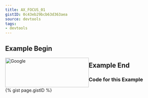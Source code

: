 ```yaml
---
title: AX_FOCUS_01
gistID: 0c43eb29bcb63d363aea
source: devtools
tags:
- devtools
---
```


<h2 aria-describedby="{{ page.gistID }}">Example Begin</h2>
<div class="rendered-not">
<!-- Bad: focusable element has zero area due to floated child element -->
<a href="http://www.google.com">
  <img src="http://www.google.com/images/srpr/logo11w.png"
       style="float: left" width="269" height="95" alt="Google" >
</a>
</div> <!-- rendered-not -->

<h2 aria-describedby="{{ page.gistID }}">Example End</h2>

<h3 aria-describedby="{{ page.gistID }}">Code for this Example</h3>
{% gist page.gistID %}